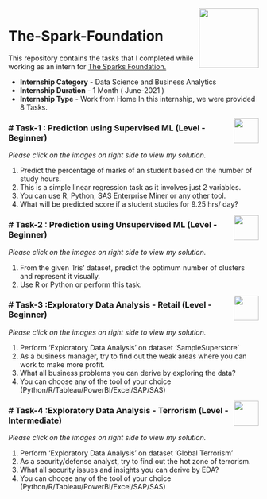<img align = right height = 120 width = 120 src = https://www.thesparksfoundationsingapore.org/images/logo_small.png>

# The-Spark-Foundation

This repository contains the tasks that I completed while working as an intern for [The Sparks Foundation.](https://www.thesparksfoundationsingapore.org/)
- **Internship Category** - Data Science and Business Analytics
- **Internship Duration** - 1 Month ( June-2021 )
- **Internship Type** - Work from Home
In this internship, we were provided 8 Tasks.

[<img align = right height = 50 width = 50 src = https://cdn4.iconfinder.com/data/icons/project-management-4-2/65/161-512.png>](https://github.com/mohitrandive/The-Spark-Foundation/blob/main/Task%201%20%20Prediction%20using%20Supervised%20Machine%20Learning.ipynb)

### # Task-1 : Prediction using Supervised ML (Level - Beginner)
_Please click on the images on right side to view my solution._

1. Predict the percentage of marks of an student based on the number of study hours.
1. This is a simple linear regression task as it involves just 2 variables.
1. You can use R, Python, SAS Enterprise Miner or any other tool.
1. What will be predicted score if a student studies for 9.25 hrs/ day?


[<img align = right height = 50 width = 50 src = https://cdn4.iconfinder.com/data/icons/project-management-4-2/65/161-512.png>](https://github.com/mohitrandive/The-Spark-Foundation/blob/main/Task%20No%202%20Prediction%20using%20Unsupervised%20Machine%20Learning.ipynb)

### # Task-2 : Prediction using Unsupervised ML (Level - Beginner)
_Please click on the images on right side to view my solution._

1. From the given ‘Iris’ dataset, predict the optimum number of clusters and represent it visually.
1. Use R or Python or perform this task.

[<img align = right height = 50 width = 50 src = https://cdn4.iconfinder.com/data/icons/project-management-4-2/65/161-512.png>](https://github.com/mohitrandive/The-Spark-Foundation/blob/main/Task%20No%203%20Exploratory%20Data%20Analysis%20-%20Retail.ipynb)
### # Task-3 :Exploratory Data Analysis - Retail (Level - Beginner)
_Please click on the images on right side to view my solution._

1. Perform ‘Exploratory Data Analysis’ on dataset ‘SampleSuperstore’
1. As a business manager, try to find out the weak areas where you can
   work to make more profit.
1. What all business problems you can derive by exploring the data?
1. You can choose any of the tool of your choice
(Python/R/Tableau/PowerBI/Excel/SAP/SAS)

[<img align = right height = 50 width = 50 src = https://cdn4.iconfinder.com/data/icons/project-management-4-2/65/161-512.png>](https://github.com/samruddhi0507/The-Spark-Foundation/blob/main/Task%204%20Exploratory%20Data%20Analysis%20-%20Terrorism.ipynb)
### # Task-4 :Exploratory Data Analysis - Terrorism (Level - Intermediate)
_Please click on the images on right side to view my solution._

1.  Perform ‘Exploratory Data Analysis’ on dataset ‘Global Terrorism’
1.  As a security/defense analyst, try to find out the hot zone of terrorism.
1.  What all security issues and insights you can derive by EDA?
1.  You can choose any of the tool of your choice
    (Python/R/Tableau/PowerBI/Excel/SAP/SAS)

